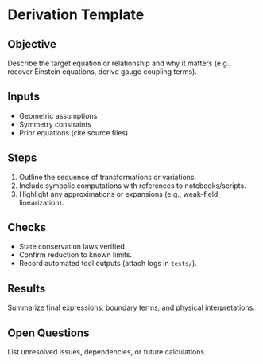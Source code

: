 # Derivation Template

## Objective
Describe the target equation or relationship and why it matters (e.g., recover Einstein equations, derive gauge coupling terms).

## Inputs
- Geometric assumptions
- Symmetry constraints
- Prior equations (cite source files)

## Steps
1. Outline the sequence of transformations or variations.
2. Include symbolic computations with references to notebooks/scripts.
3. Highlight any approximations or expansions (e.g., weak-field, linearization).

## Checks
- State conservation laws verified.
- Confirm reduction to known limits.
- Record automated tool outputs (attach logs in `tests/`).

## Results
Summarize final expressions, boundary terms, and physical interpretations.

## Open Questions
List unresolved issues, dependencies, or future calculations.
